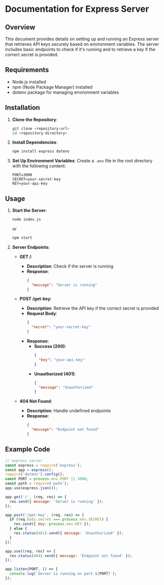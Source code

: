 # Documentation for Express Server

## Overview

This document provides details on setting up and running an Express server that retrieves API keys securely based on environment variables. The server includes basic endpoints to check if it's running and to retrieve a key if the correct secret is provided.

## Requirements

- Node.js installed
- npm (Node Package Manager) installed
- dotenv package for managing environment variables

## Installation

1. **Clone the Repository**:

   ```bash
   git clone <repository-url>
   cd <repository-directory>
   ```

2. **Install Dependencies**:

   ```bash
   npm install express dotenv
   ```

3. **Set Up Environment Variables**:
   Create a `.env` file in the root directory with the following content:
   ```plaintext
   PORT=3000
   SECRET=your-secret-key
   KEY=your-api-key
   ```

## Usage

1. **Start the Server**:

   ```bash
   node index.js
   ```

   or

   ```bash
   npm start
   ```

2. **Server Endpoints**:

   - **GET /**:

     - **Description**: Check if the server is running
     - **Response**:
       ```json
       {
         "message": "Server is running"
       }
       ```

   - **POST /get-key**:

     - **Description**: Retrieve the API key if the correct secret is provided
     - **Request Body**:
       ```json
       {
         "secret": "your-secret-key"
       }
       ```
     - **Response**:
       - **Success (200)**:
         ```json
         {
           "key": "your-api-key"
         }
         ```
       - **Unauthorized (401)**:
         ```json
         {
           "message": "Unauthorized"
         }
         ```

   - **404 Not Found**:
     - **Description**: Handle undefined endpoints
     - **Response**:
       ```json
       {
         "message": "Endpoint not found"
       }
       ```

## Example Code

```javascript
// express server
const express = require('express');
const app = express();
require('dotenv').config();
const PORT = process.env.PORT || 3000;
const path = require('path');
app.use(express.json());

app.get('/', (req, res) => {
  res.send({ message: 'Server is running' });
});

app.post('/get-key', (req, res) => {
  if (req.body.secret === process.env.SECRET) {
    res.send({ key: process.env.KEY });
  } else {
    res.status(401).send({ message: 'Unauthorized' });
  }
});

app.use((req, res) => {
  res.status(404).send({ message: 'Endpoint not found' });
});

app.listen(PORT, () => {
  console.log(`Server is running on port ${PORT}`);
});
```

